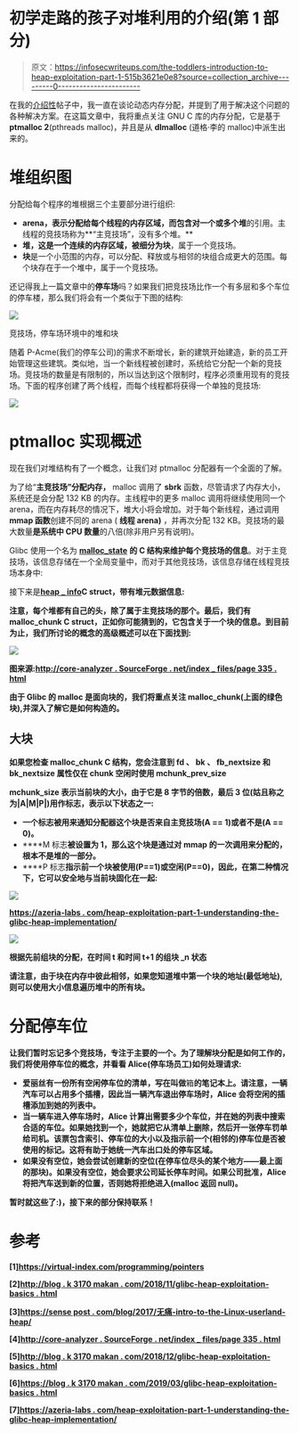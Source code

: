 # 初学走路的孩子对堆利用的介绍(第 1 部分)

> 原文：<https://infosecwriteups.com/the-toddlers-introduction-to-heap-exploitation-part-1-515b3621e0e8?source=collection_archive---------0----------------------->

在我的[介绍性](https://valsamaras.medium.com/the-toddlers-introduction-to-dynamic-memory-allocation-300f312cd2db)帖子中，我一直在谈论动态内存分配，并提到了用于解决这个问题的各种解决方案。在这篇文章中，我将重点关注 GNU C 库的内存分配，它是基于**ptmalloc 2**(pthreads malloc)，并且是从 **dlmalloc** (道格·李的 malloc)中派生出来的。

# 堆组织图

分配给每个程序的堆根据三个主要部分进行组织:

*   **arena，**表示分配给每个线程的内存区域，而**包含对一个或多个堆**的引用。主线程的竞技场称为**“主竞技场”，没有多个堆。**
*   **堆，**这是一个连续的内存区域，被**细分为块**，属于一个竞技场。
*   **块**是一个小范围的内存，可以分配、释放或与相邻的块组合成更大的范围。每个块存在于一个堆中，属于一个竞技场。

还记得我上一篇文章中的**停车场**吗？如果我们把竞技场比作一个有多层和多个车位的停车楼，那么我们将会有一个类似于下图的结构:

![](img/b20b11a2f5c9bd28f49595c9c6834b11.png)

竞技场，停车场环境中的堆和块

随着 P-Acme(我们的停车公司)的需求不断增长，新的建筑开始建造，新的员工开始管理这些建筑。类似地，当一个新线程被创建时，系统给它分配一个新的竞技场。竞技场的数量是有限制的，所以当达到这个限制时，程序必须重用现有的竞技场。下面的程序创建了两个线程，而每个线程都将获得一个单独的竞技场:

![](img/52a6b2ac552258464283f1e7cd3fb51c.png)

# ptmalloc 实现概述

现在我们对堆结构有了一个概念，让我们对 ptmalloc 分配器有一个全面的了解。

为了给“**主竞技场”分配内存，** malloc 调用了 **sbrk** 函数，尽管请求了内存大小，系统还是会分配 132 KB 的内存。主线程中的更多 malloc 调用将继续使用同一个 arena，而在内存耗尽的情况下，堆大小将会增加。对于每个新线程，通过调用 **mmap 函数**创建不同的 arena ( **线程 arena)** ，并再次分配 132 KB。竞技场的最大数量**是系统中 CPU 数量**的八倍(除非用户另有说明)。

Glibc 使用一个名为 [**malloc_state**](https://github.com/lattera/glibc/blob/master/malloc/malloc.c) **的 C 结构来维护每个竞技场的信息**。对于主竞技场，该信息存储在一个全局变量中，而对于其他竞技场，该信息存储在线程竞技场本身中:

接下来是[**heap _ info**](https://github.com/lattera/glibc/blob/master/malloc/arena.c)**C struct，带有堆元数据信息:**

**注意，每个堆都有自己的头，除了属于主竞技场的那个。最后，我们有 **malloc_chunk** C struct，正如你可能猜到的，它包含关于一个块的信息。到目前为止，我们所讨论的概念的高级概述可以在下面找到:**

**![](img/50e7b3c9b8531ac41a747c7072bcb139.png)**

**图来源:[http://core-analyzer . SourceForge . net/index _ files/page 335 . html](http://core-analyzer.sourceforge.net/index_files/Page335.html)**

**由于 Glibc 的 malloc 是面向块的，我们将重点关注 malloc_chunk(上面的绿色块),并深入了解它是如何构造的。**

## **大块**

**如果您检查 **malloc_chunk C** 结构，您会注意到 **fd** 、 **bk** 、 **fb_nextsize** 和 **bk_nextsize** 属性仅在 **chunk** 空闲时使用 **mchunk_prev_size****

****mchunk_size** 表示当前块的大小，由于它是 8 字节的倍数，最后 3 位(姑且称之为|A|M|P|)用作标志，表示以下状态之一:**

*   **一个标志被用来通知分配器这个块是否来自主竞技场(A == 1)或者不是(A == 0)。**
*   ****M 标志**被设置为 1，那么这个块是通过对 mmap 的一次调用来分配的，根本不是堆的一部分。**
*   ****P 标志**指示前一个块被使用(P==1)或空闲(P==0)，因此，在第二种情况下，它可以安全地与当前块固化在一起:**

**![](img/2112a8db0ed636a5b0917604a56cb340.png)**

**[https://azeria-labs . com/heap-exploitation-part-1-understanding-the-glibc-heap-implementation/](https://azeria-labs.com/heap-exploitation-part-1-understanding-the-glibc-heap-implementation/)**

**![](img/0b81dfe1561510deb65591ec8b0e9ef0.png)**

**根据先前组块的分配，在时间 t 和时间 t+1 的组块 _n 状态**

**请注意，由于块在内存中彼此相邻，如果您知道堆中第一个块的地址(最低地址),则可以使用大小信息遍历堆中的所有块。**

# **分配停车位**

**让我们暂时忘记多个竞技场，专注于主要的一个。为了理解块分配是如何工作的，我们将使用停车位的概念，并看看 Alice(停车场员工)如何处理请求:**

*   **爱丽丝有一份所有空闲停车位的清单，写在叫做**箱**的笔记本上。请注意，一辆汽车可以占用多个插槽，因此当一辆汽车退出停车场时，Alice 会将空闲的插槽添加到她的列表中。**
*   **当一辆车进入停车场时，Alice 计算出需要多少个车位，并在她的列表中搜索合适的车位。如果她找到一个，她就把它从清单上删除，然后开一张停车罚单给司机。该票包含索引、停车位的大小以及指示前一个(相邻的)停车位是否被使用的标记。这将有助于她统一汽车出口处的停车区域。**
*   **如果没有空位，她会尝试创建新的空位(在停车位尽头的某个地方——最上面的那块)。如果没有空位，她会要求公司延长停车时间。如果公司批准，Alice 将把汽车送到新的位置，否则她将拒绝进入(malloc 返回 null)。**

**暂时就这些了:)，接下来的部分保持联系！**

# **参考**

**[1]https://virtual-index.com/programming/pointers**

**[2][http://blog . k 3170 makan . com/2018/11/glibc-heap-exploitation-basics . html](http://blog.k3170makan.com/2018/11/glibc-heap-exploitation-basics.html)**

**[3][https://sense post . com/blog/2017/无痛-intro-to-the-Linux-userland-heap/](https://sensepost.com/blog/2017/painless-intro-to-the-linux-userland-heap/)**

**[4][http://core-analyzer . SourceForge . net/index _ files/page 335 . html](http://core-analyzer.sourceforge.net/index_files/Page335.html)**

**[5][http://blog . k 3170 makan . com/2018/12/glibc-heap-exploitation-basics . html](http://blog.k3170makan.com/2018/12/glibc-heap-exploitation-basics.html)**

**[6][https://blog . k 3170 makan . com/2019/03/glibc-heap-exploitation-basics . html](https://blog.k3170makan.com/2019/03/glibc-heap-exploitation-basics.html)**

**[7][https://azeria-labs . com/heap-exploitation-part-1-understanding-the-glibc-heap-implementation/](https://azeria-labs.com/heap-exploitation-part-1-understanding-the-glibc-heap-implementation/)**